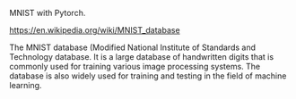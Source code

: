 MNIST with Pytorch.

https://en.wikipedia.org/wiki/MNIST_database

The MNIST database (Modified National Institute of Standards and Technology database. It is a large database of handwritten digits that is commonly used for training various image processing systems. The database is also widely used for training and testing in the field of machine learning.
